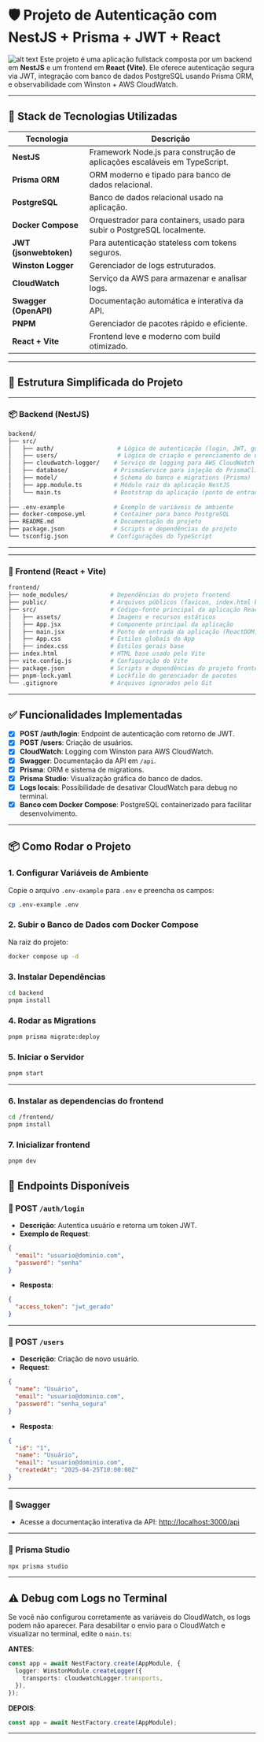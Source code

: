 # 🛡️ Projeto de Autenticação com NestJS + Prisma + JWT + React

![alt text](image.png)
Este projeto é uma aplicação fullstack composta por um backend em **NestJS** e um frontend em **React (Vite)**. Ele oferece autenticação segura via JWT, integração com banco de dados PostgreSQL usando Prisma ORM, e observabilidade com Winston + AWS CloudWatch.

---

## 🚀 Stack de Tecnologias Utilizadas

| Tecnologia         | Descrição                                                                 |
|--------------------|---------------------------------------------------------------------------|
| **NestJS**         | Framework Node.js para construção de aplicações escaláveis em TypeScript. |
| **Prisma ORM**     | ORM moderno e tipado para banco de dados relacional.                      |
| **PostgreSQL**     | Banco de dados relacional usado na aplicação.                             |
| **Docker Compose** | Orquestrador para containers, usado para subir o PostgreSQL localmente.   |
| **JWT (jsonwebtoken)** | Para autenticação stateless com tokens seguros.                    |
| **Winston Logger** | Gerenciador de logs estruturados.                                          |
| **CloudWatch**     | Serviço da AWS para armazenar e analisar logs.                            |
| **Swagger (OpenAPI)** | Documentação automática e interativa da API.                         |
| **PNPM**           | Gerenciador de pacotes rápido e eficiente.                                |
| **React + Vite**   | Frontend leve e moderno com build otimizado.                              |

---

## 📁 Estrutura Simplificada do Projeto
---
### 📦 Backend (NestJS)

```bash
backend/
├── src/
│   ├── auth/                  # Lógica de autenticação (login, JWT, guards, DTOs)
│   ├── users/                 # Lógica de criação e gerenciamento de usuários
│   ├── cloudwatch-logger/    # Serviço de logging para AWS CloudWatch (via Winston)
│   ├── database/             # PrismaService para injeção do PrismaClient
│   ├── model/                # Schema do banco e migrations (Prisma)
│   ├── app.module.ts         # Módulo raiz da aplicação NestJS
│   └── main.ts               # Bootstrap da aplicação (ponto de entrada)
│
├── .env-example              # Exemplo de variáveis de ambiente
├── docker-compose.yml        # Container para banco PostgreSQL
├── README.md                 # Documentação do projeto
├── package.json              # Scripts e dependências do projeto
└── tsconfig.json            # Configurações do TypeScript
```
---
---

### 🎨 Frontend (React + Vite)

```bash
frontend/
├── node_modules/            # Dependências do projeto frontend
├── public/                  # Arquivos públicos (favicon, index.html base)
├── src/                     # Código-fonte principal da aplicação React
│   ├── assets/              # Imagens e recursos estáticos
│   ├── App.jsx              # Componente principal da aplicação
│   ├── main.jsx             # Ponto de entrada da aplicação (ReactDOM)
│   ├── App.css              # Estilos globais do App
│   ├── index.css            # Estilos gerais base
├── index.html               # HTML base usado pelo Vite
├── vite.config.js           # Configuração do Vite
├── package.json             # Scripts e dependências do projeto frontend
├── pnpm-lock.yaml           # Lockfile do gerenciador de pacotes
└── .gitignore               # Arquivos ignorados pelo Git
```
---


## ✅ Funcionalidades Implementadas

- [x] **POST /auth/login**: Endpoint de autenticação com retorno de JWT.
- [x] **POST /users**: Criação de usuários.
- [x] **CloudWatch**: Logging com Winston para AWS CloudWatch.
- [x] **Swagger**: Documentação da API em `/api`.
- [x] **Prisma**: ORM e sistema de migrations.
- [x] **Prisma Studio**: Visualização gráfica do banco de dados.
- [x] **Logs locais**: Possibilidade de desativar CloudWatch para debug no terminal.
- [x] **Banco com Docker Compose**: PostgreSQL containerizado para facilitar desenvolvimento.

---

## 📦 Como Rodar o Projeto

### 1. Configurar Variáveis de Ambiente

Copie o arquivo `.env-example` para `.env` e preencha os campos:

```bash
cp .env-example .env
```

### 2. Subir o Banco de Dados com Docker Compose

Na raiz do projeto:

```bash
docker compose up -d
```

### 3. Instalar Dependências

```bash
cd backend 
pnpm install
```

### 4. Rodar as Migrations

```bash
pnpm prisma migrate:deploy
```

### 5. Iniciar o Servidor

```bash
pnpm start
```

---


### 6. Instalar as dependencias do frontend
```bash
cd /frontend/
pnpm install

```

### 7. Inicializar frontend

```bash
pnpm dev
```


## 🔁 Endpoints Disponíveis

### 🔐 POST `/auth/login`
- **Descrição**: Autentica usuário e retorna um token JWT.
- **Exemplo de Request**:
```json
{
  "email": "usuario@dominio.com",
  "password": "senha"
}
```
- **Resposta**:
```json
{
  "access_token": "jwt_gerado"
}
```

---

### 👤 POST `/users`
- **Descrição**: Criação de novo usuário.
- **Request**:
```json
{
  "name": "Usuário",
  "email": "usuario@dominio.com",
  "password": "senha_segura"
}
```
- **Resposta**:
```json
{
  "id": "1",
  "name": "Usuário",
  "email": "usuario@dominio.com",
  "createdAt": "2025-04-25T10:00:00Z"
}
```

---

### 📘 Swagger
- Acesse a documentação interativa da API:
  [http://localhost:3000/api](http://localhost:3000/api)

---

### 🧪 Prisma Studio

```bash
npx prisma studio
```

---

## ⚠️ Debug com Logs no Terminal

Se você não configurou corretamente as variáveis do CloudWatch, os logs podem não aparecer. Para desabilitar o envio para o CloudWatch e visualizar no terminal, edite o `main.ts`:

**ANTES**:
```ts
const app = await NestFactory.create(AppModule, {
  logger: WinstonModule.createLogger({
    transports: cloudwatchLogger.transports,
  }),
});
```

**DEPOIS**:
```ts
const app = await NestFactory.create(AppModule);
```

---